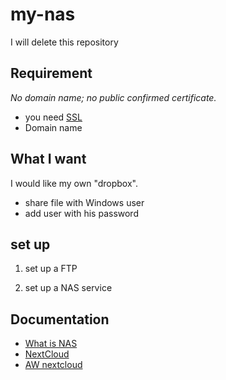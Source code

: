 # my-nas

I will delete this repository


## Requirement

_No domain name; no public confirmed certificate._

* you need [SSL](https://en.wikipedia.org/wiki/Transport_Layer_Security#SSL_1.0,_2.0,_and_3.0)
* Domain name


## What I want

I would like my own "dropbox".

* share file with Windows user
* add user with his password


## set up

1. set up a FTP

2. set up a NAS service


## Documentation

* [What is NAS](https://en.wikipedia.org/wiki/Network-attached_storage)
* [NextCloud](https://en.wikipedia.org/wiki/Nextcloud)
* [AW nextcloud](https://wiki.archlinux.org/title/Nextcloud)
